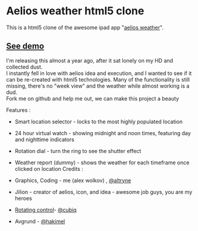 Aelios weather html5 clone
==========================

This is a html5 clone of the awesome ipad app "[aelios weather](http://aeliosapp.com)".

[See demo](http://alexw.me/aelios)
--------

I'm releasing this almost a year ago, after it sat lonely on my HD and collected dust.   
I instantly fell in love with aelios idea and execution, and I wanted to see if it can be re-created with html5 technologies. Many of the functionality is still missing, there's no "week view" and the weather while almost working is a dud.   
Fork me on github and help me out, we can make this project a beauty 

Features : 
*   Smart location selector - locks to the most highly populated location
*   24 hour virtual watch - showing midnight and noon times, featuring day and nighttime indicators
*   Rotation dial - turn the ring to see the shutter effect
*   Weather report (dummy) - shows the weather for each timeframe once clicked on location Credits : 

*   Graphics, Coding - me (alex wolkov) , [@altryne](http://twitter.com/altryne)
*   Jilion - creator of aelios, icon, and idea - awesome job guys, you are my heroes
*   [Rotating control](http://cubiq.org/rotating-wheel-for-your-iphone-webapps)- [@cubiq](http://twitter.com/cubiq)
*   Avgrund - [@hakimel](http://twitter.com/cubiq)
